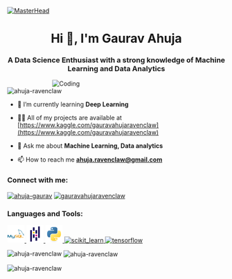 [![MasterHead](https://wallpapercave.com/wp/wp4932351.jpg)](https://rishavchanda.io)
<h1 align="center">Hi 👋, I'm Gaurav Ahuja</h1>
<h3 align="center">A Data Science Enthusiast with a strong knowledge of Machine Learning and Data Analytics</h3>
<img align="right" alt="Coding" width="400" src="https://i.pinimg.com/originals/41/7e/be/417ebee986aec41629278b1e04cfbfe9.gif">

<p align="left"> <img src="https://komarev.com/ghpvc/?username=ahuja-ravenclaw&label=Profile%20views&color=0e75b6&style=flat" alt="ahuja-ravenclaw" /> </p>

- 🌱 I’m currently learning **Deep Learning**

- 👨‍💻 All of my projects are available at [https://www.kaggle.com/gauravahujaravenclaw](https://www.kaggle.com/gauravahujaravenclaw)

- 💬 Ask me about **Machine Learning, Data analytics**

- 📫 How to reach me **ahuja.ravenclaw@gmail.com**

<h3 align="left">Connect with me:</h3>
<p align="left">
<a href="https://linkedin.com/in/ahuja-gaurav" target="blank"><img align="center" src="https://raw.githubusercontent.com/rahuldkjain/github-profile-readme-generator/master/src/images/icons/Social/linked-in-alt.svg" alt="ahuja-gaurav" height="30" width="40" /></a>
<a href="https://kaggle.com/gauravahujaravenclaw" target="blank"><img align="center" src="https://raw.githubusercontent.com/rahuldkjain/github-profile-readme-generator/master/src/images/icons/Social/kaggle.svg" alt="gauravahujaravenclaw" height="30" width="40" /></a>
</p>

<h3 align="left">Languages and Tools:</h3>
<p align="left"> <a href="https://www.mysql.com/" target="_blank" rel="noreferrer"> <img src="https://raw.githubusercontent.com/devicons/devicon/master/icons/mysql/mysql-original-wordmark.svg" alt="mysql" width="40" height="40"/> </a> <a href="https://pandas.pydata.org/" target="_blank" rel="noreferrer"> <img src="https://raw.githubusercontent.com/devicons/devicon/2ae2a900d2f041da66e950e4d48052658d850630/icons/pandas/pandas-original.svg" alt="pandas" width="40" height="40"/> </a> <a href="https://www.python.org" target="_blank" rel="noreferrer"> <img src="https://raw.githubusercontent.com/devicons/devicon/master/icons/python/python-original.svg" alt="python" width="40" height="40"/> </a> <a href="https://scikit-learn.org/" target="_blank" rel="noreferrer"> <img src="https://upload.wikimedia.org/wikipedia/commons/0/05/Scikit_learn_logo_small.svg" alt="scikit_learn" width="40" height="40"/> </a> <a href="https://www.tensorflow.org" target="_blank" rel="noreferrer"> <img src="https://www.vectorlogo.zone/logos/tensorflow/tensorflow-icon.svg" alt="tensorflow" width="40" height="40"/> </a> </p>

<p><img align="left" src="https://github-readme-stats.vercel.app/api/top-langs?username=ahuja-ravenclaw&show_icons=true&locale=en&layout=compact" alt="ahuja-ravenclaw" /></p>

<p>&nbsp;<img align="center" src="https://github-readme-stats.vercel.app/api?username=ahuja-ravenclaw&show_icons=true&locale=en" alt="ahuja-ravenclaw" /></p>

<p><img align="center" src="https://github-readme-streak-stats.herokuapp.com/?user=ahuja-ravenclaw&" alt="ahuja-ravenclaw" /></p>
